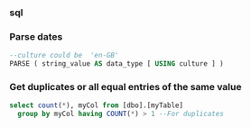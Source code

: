 
### sql

### Parse dates
```sql
--culture could be  'en-GB'
PARSE ( string_value AS data_type [ USING culture ] )  
```
### Get duplicates or all equal entries of the same value
```sql
select count(*), myCol from [dbo].[myTable]
  group by myCol having COUNT(*) > 1 --For duplicates
```
